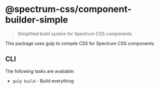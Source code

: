 # @spectrum-css/component-builder-simple

> Simplified build system for Spectrum CSS components

This package uses gulp to compile CSS for Spectrum CSS components.

## CLI

The following tasks are available:

- `gulp build` - Build everything
